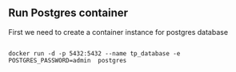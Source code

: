 ## Run Postgres container

First we need to create a container instance for postgres database

```shell script

docker run -d -p 5432:5432 --name tp_database -e POSTGRES_PASSWORD=admin  postgres

```